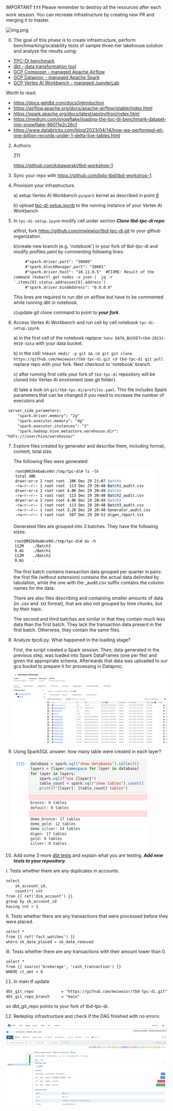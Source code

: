 IMPORTANT ❗ ❗ ❗ Please remember to destroy all the resources after each work session. You can recreate infrastructure by creating new PR and merging it to master.

![img.png](doc/figures/destroy.png)

0. The goal of this phase is to create infrastructure, perform benchmarking/scalability tests of sample three-tier lakehouse solution and analyze the results using:
* [TPC-DI benchmark](https://www.tpc.org/tpcdi/)
* [dbt - data transformation tool](https://www.getdbt.com/)
* [GCP Composer - managed Apache Airflow](https://cloud.google.com/composer?hl=pl)
* [GCP Dataproc - managed Apache Spark](https://spark.apache.org/)
* [GCP Vertex AI Workbench - managed JupyterLab](https://cloud.google.com/vertex-ai-notebooks?hl=pl)

Worth to read:
* https://docs.getdbt.com/docs/introduction
* https://airflow.apache.org/docs/apache-airflow/stable/index.html
* https://spark.apache.org/docs/latest/api/python/index.html
* https://medium.com/snowflake/loading-the-tpc-di-benchmark-dataset-into-snowflake-96011e2c26cf
* https://www.databricks.com/blog/2023/04/14/how-we-performed-etl-one-billion-records-under-1-delta-live-tables.html

2. Authors:

   Z11

   https://github.com/kstawarski/tbd-workshop-1

3. Sync your repo with https://github.com/bdg-tbd/tbd-workshop-1.

4. Provision your infrastructure.

    a) setup Vertex AI Workbench `pyspark` kernel as described in point [8](https://github.com/bdg-tbd/tbd-workshop-1/tree/v1.0.32#project-setup)

    b) upload [tpc-di-setup.ipynb](https://github.com/bdg-tbd/tbd-workshop-1/blob/v1.0.36/notebooks/tpc-di-setup.ipynb) to
the running instance of your Vertex AI Workbench

5. In `tpc-di-setup.ipynb` modify cell under section ***Clone tbd-tpc-di repo***:

   a)first, fork https://github.com/mwiewior/tbd-tpc-di.git to your github organization.

   b)create new branch (e.g. 'notebook') in your fork of tbd-tpc-di and modify profiles.yaml by commenting following lines:
   ```
        #"spark.driver.port": "30000"
        #"spark.blockManager.port": "30001"
        #"spark.driver.host": "10.11.0.5"  #FIXME: Result of the command (kubectl get nodes -o json |  jq -r '.items[0].status.addresses[0].address')
        #"spark.driver.bindAddress": "0.0.0.0"
   ```
   This lines are required to run dbt on airflow but have to be commented while running dbt in notebook.

   c)update git clone command to point to ***your fork***.




6. Access Vertex AI Workbench and run cell by cell notebook `tpc-di-setup.ipynb`.

    a) in the first cell of the notebook replace: `%env DATA_BUCKET=tbd-2023z-9910-data` with your data bucket.


   b) in the cell:
         ```%%bash
         mkdir -p git && cd git
         git clone https://github.com/mwiewior/tbd-tpc-di.git
         cd tbd-tpc-di
         git pull
         ```
      replace repo with your fork. Next checkout to 'notebook' branch.

    c) after running first cells your fork of `tbd-tpc-di` repository will be cloned into Vertex AI  enviroment (see git folder).

    d) take a look on `git/tbd-tpc-di/profiles.yaml`. This file includes Spark parameters that can be changed if you need to increase the number of executors and
  ```
   server_side_parameters:
       "spark.driver.memory": "2g"
       "spark.executor.memory": "4g"
       "spark.executor.instances": "2"
       "spark.hadoop.hive.metastore.warehouse.dir": "hdfs:///user/hive/warehouse/"
  ```


7. Explore files created by generator and describe them, including format, content, total size.

   The following files were generated:

   ![img.png](doc/figures/workshop2a_task7_all_files.png)

   Generated files are grouped into 3 batches. They have the following sizes:

   ![img.png](doc/figures/workshop2a_task7_file_sizes.png)

   The first batch contains transaction data grouped per quarter in pairs:
   the first file (without extension) contains the actual data delimited by tabulation,
   while the one with the \_audit.csv suffix contains the column names for the data.

   There are also files describing and containing smaller amounts of data (in .csv and .txt format),
   that are also not grouped by time chunks, but by their topic.

   The second and third batches are similar in that they contain much less data than the first batch.
   They lack the transaction data present in the first batch.
   Otherwise, they contain the same files.

8. Analyze tpcdi.py. What happened in the loading stage?

   First, the script created a Spark session.
   Then, data generated in the previous step, was loaded into Spark DataFrames (one per file) and given the appropriate schema.
   Afterwards that data was uploaded to our gcs bucket to prepare it for processing in Dataproc.

   ![img.png](doc/figures/workshop2a_task8_bucket.png)

9. Using SparkSQL answer: how many table were created in each layer?

   ![img.png](doc/figures/workshop2a_task9_output.png)

10. Add some 3 more [dbt tests](https://docs.getdbt.com/docs/build/tests) and explain what you are testing. ***Add new tests to your repository.***

   I. Tests whether there are any duplicates in accounts.

   ```
   select
       sk_account_id,
       count(*) cnt
   from {{ ref('dim_account') }}
   group by sk_account_id
   having cnt > 1
   ```

   II. Tests whether there are any transactions that were processed before they were placed.

   ```
   select *
   from {{ ref('fact_watches') }}
   where sk_date_placed > sk_date_removed
   ```

   III. Tests whether there are any transactions with their amount lower than 0.

   ```
   select *
   from {{ source('brokerage', 'cash_transaction') }}
   WHERE ct_amt < 0
   ```

11. In main.tf update
   ```
   dbt_git_repo            = "https://github.com/mwiewior/tbd-tpc-di.git"
   dbt_git_repo_branch     = "main"
   ```
   so dbt_git_repo points to your fork of tbd-tpc-di.

12. Redeploy infrastructure and check if the DAG finished with no errors:

   ![img.png](doc/figures/workshop2a_task12_airflow.png)
